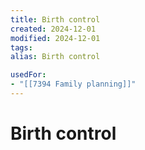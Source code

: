 ```yaml
---
title: Birth control
created: 2024-12-01
modified: 2024-12-01
tags: 
alias: Birth control

usedFor:
- "[[7394 Family planning]]"
---
```

# Birth control
